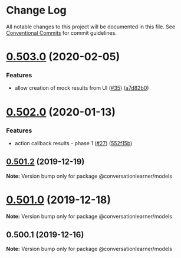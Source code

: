 # Change Log

All notable changes to this project will be documented in this file.
See [Conventional Commits](https://conventionalcommits.org) for commit guidelines.

# [0.503.0](https://github.com/Microsoft/conversationlearner-models/compare/v0.502.2...v0.503.0) (2020-02-05)


### Features

* allow creation of mock results from UI ([#35](https://github.com/Microsoft/conversationlearner-models/issues/35)) ([a7d82b0](https://github.com/Microsoft/conversationlearner-models/commit/a7d82b03e36fbdf03ba9993a2751dc4127a7a88d))





# [0.502.0](https://github.com/Microsoft/conversationlearner-models/compare/v0.501.17...v0.502.0) (2020-01-13)


### Features

* action callback results - phase 1 ([#27](https://github.com/Microsoft/conversationlearner-models/issues/27)) ([552f15b](https://github.com/Microsoft/conversationlearner-models/commit/552f15b971caac78f0b9adf4e712874826e2e9d2))





## [0.501.2](https://github.com/Microsoft/conversationlearner-models/compare/v0.501.1...v0.501.2) (2019-12-19)

**Note:** Version bump only for package @conversationlearner/models





# [0.501.0](https://github.com/Microsoft/conversationlearner-models/compare/v0.500.3...v0.501.0) (2019-12-18)

**Note:** Version bump only for package @conversationlearner/models





## 0.500.1 (2019-12-16)

**Note:** Version bump only for package @conversationlearner/models
